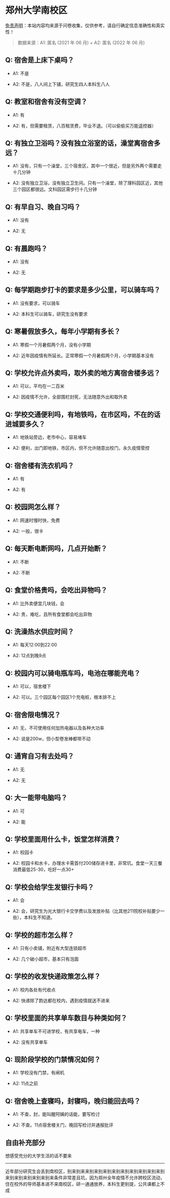 # 郑州大学南校区

[免责声明](https://colleges.chat/#_3)：本站内容均来源于问卷收集，仅供参考，请自行确定信息准确性和真实性！

> 数据来源：A1: 匿名 (2021 年 06 月) + A2: 匿名 (2022 年 06 月)

## Q: 宿舍是上床下桌吗？

- A1: 不是

- A2: 不是，八人间上下铺，研究生四人本科生八人

## Q: 教室和宿舍有没有空调？

- A1: 有

- A2: 有，但需要租赁，八百租赁费，毕业不退。（可以偷偷买万能遥控器）

## Q: 有独立卫浴吗？没有独立浴室的话，澡堂离宿舍多远？

- A1: 没有，只有一个澡堂，三个宿舍区，其中一个很近，但是另外两个需要走十几分钟

- A2: 没有独立卫浴，没有独立卫生间。只有一个澡堂，除了理科园区近，其他三个园区都很远。文科园区需步行十几分钟

## Q: 有早自习、晚自习吗？

- A1: 没有

- A2: 无

## Q: 有晨跑吗？

- A1: 没有

- A2: 无

## Q: 每学期跑步打卡的要求是多少公里，可以骑车吗？

- A1: 没有要求，可以骑车

- A2: 本科生可以骑车，研究生没有要求

## Q: 寒暑假放多久，每年小学期有多长？

- A1: 寒假一个月暑假两个月，没有小学期

- A2: 近年因疫情有所延长。正常寒假一个月暑假两个月，小学期基本没有

## Q: 学校允许点外卖吗，取外卖的地方离宿舍楼多远？

- A1: 可以，平均在一二百米

- A2: 因疫情不允许，全部围栏封死，无法随意外出和取外卖

## Q: 学校交通便利吗，有地铁吗，在市区吗，不在的话进城要多久？

- A1: 地铁站旁边，老市中心，容易堵车

- A2: 便利，出门即地铁，市区内，但不允许随意出校门，永久疫情管控

## Q: 宿舍楼有洗衣机吗？

- A1: 有

- A2: 有

## Q: 校园网怎么样？

- A1: 网速时慢时快，免费

- A2: 一般，很卡

## Q: 每天断电断网吗，几点开始断？

- A1: 不断

- A2: 不断

## Q: 食堂价格贵吗，会吃出异物吗？

- A1: 比外卖便宜几块钱，会

- A2: 贵，难吃，且所有食堂都会吃出异物

## Q: 洗澡热水供应时间？

- A1: 每天12:00到22:00

- A2: 12点到晚9点

## Q: 校园内可以骑电瓶车吗，电池在哪能充电？

- A1: 可以，宿舍楼下

- A2: 可以。三个园区每个园区1个充电桩，根本排不上

## Q: 宿舍限电情况？

- A1: 无，不可使用任何加热电器以及各种大功率

- A2: 说是200w，但小型卷发棒都带不动

## Q: 通宵自习有去处吗？

- A1: 无

- A2: 无

## Q: 大一能带电脑吗？

- A1: 可

- A2: 能

## Q: 学校里面用什么卡，饭堂怎样消费？

- A1: 校园卡

- A2: 校园卡和水卡，办理水卡需首付200储存进卡里，非常坑。食堂一天三餐消费最低25-30，吃好一点30+

## Q: 学校会给学生发银行卡吗？

- A1: 会

- A2: 会，研究生为光大银行卡交学费以及发放补贴（比其他211院校补贴要少一些），本科生不知道。

## Q: 学校的超市怎么样？

- A1: 只有小卖铺，附近有大型连锁超市

- A2: 几个破小超市，基本只有泡面

## Q: 学校的收发快递政策怎么样？

- A1: 校内各处有代收点

- A2: 快递除了韵达都在校内，遇到疫情就送不进来

## Q: 学校里面的共享单车数目与种类如何？

- A1: 共享单车不可进学校，有共享电车，一种

- A2: 没有共享单车

## Q: 现阶段学校的门禁情况如何？

- A1: 学校没有门禁，有闸机

- A2: 11点之前

## Q: 宿舍晚上查寝吗，封寝吗，晚归能回去吗？

- A1: 不查，封，能叫醒阿姨的话能，要写检讨

- A2: 不查。11点宿舍楼关门，晚回写检讨并通报批评

## 自由补充部分

想感受充分的大学生活的话不要来

***

近年部分研究生会丢到南校区，别来别来来别来别来别来别来别来别来别来别来别来别来别来别来别来别来条件非常差且坑，因为郑州全年疫情不允许跨校区流动，住在校外的导师基本进不来南校区，研一通通放养，本科生更别提，公共课都上不成